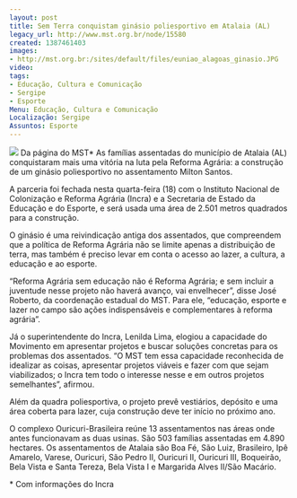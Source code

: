 ```yaml
---
layout: post
title: Sem Terra conquistam ginásio poliesportivo em Atalaia (AL)
legacy_url: http://www.mst.org.br/node/15580
created: 1387461403
images:
- http://mst.org.br:/sites/default/files/euniao_alagoas_ginasio.JPG
video: 
tags:
- Educação, Cultura e Comunicação
- Sergipe
- Esporte
Menu: Educação, Cultura e Comunicação
Localização: Sergipe
Assuntos: Esporte
---
```



![](/sites/default/files/euniao_alagoas_ginasio.JPG)
Da página do MST\*
As famílias assentadas do município de Atalaia (AL) conquistaram mais uma vitória na luta pela Reforma Agrária: a construção de um ginásio poliesportivo no assentamento Milton Santos.


A parceria foi fechada nesta quarta-feira (18) com o Instituto Nacional de Colonização e Reforma Agrária (Incra) e a Secretaria de Estado da Educação e do Esporte, e será usada uma área de 2.501 metros quadrados para a construção.  


O ginásio é uma reivindicação antiga dos assentados, que compreendem que a política de Reforma Agrária não se limite apenas a distribuição de terra, mas também é preciso levar em conta o acesso ao lazer, a cultura, a educação e ao esporte.


“Reforma Agrária sem educação não é Reforma Agrária; e sem incluir a juventude nesse projeto não haverá avanço, vai envelhecer”, disse José Roberto, da coordenação estadual do MST. Para ele, “educação, esporte e lazer no campo são ações indispensáveis e complementares à reforma agrária”.


Já o superintendente do Incra, Lenilda Lima, elogiou a capacidade do Movimento em apresentar projetos e buscar soluções concretas para os problemas dos assentados. “O MST tem essa capacidade reconhecida de idealizar as coisas, apresentar projetos viáveis e fazer com que sejam viabilizados; o Incra tem todo o interesse nesse e em outros projetos semelhantes”, afirmou.


Além da quadra poliesportiva, o projeto prevê vestiários, depósito e uma área coberta para lazer, cuja construção deve ter início no próximo ano.


O complexo Ouricuri-Brasileira reúne 13 assentamentos nas áreas onde antes funcionavam as duas usinas. São 503 famílias assentadas em 4.890 hectares. Os assentamentos de Atalaia são Boa Fé, São Luiz, Brasileiro, Ipê Amarelo, Varese, Ouricuri, São Pedro II, Ouricuri II, Ouricuri III, Boqueirão, Bela Vista e Santa Tereza, Bela Vista I e Margarida Alves II/São Macário.



\* Com informações do Incra
